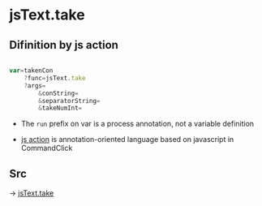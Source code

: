 # jsText.take

## Difinition by js action

```js.js

var=takenCon
	?func=jsText.take
	?args=
		&conString=
		&separatorString=
		&takeNumInt=
```

- The `run` prefix on var is a process annotation, not a variable definition

- [js action](#) is annotation-oriented language based on javascript in CommandClick

## Src

-> [jsText.take](https://github.com/puutaro/CommandClick/blob/master/app/src/main/java/com/puutaro/commandclick/fragment_lib/terminal_fragment/js_interface/text/JsText.kt#L49)


